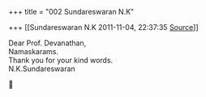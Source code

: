 +++
title = "002 Sundareswaran N.K"

+++
[[Sundareswaran N.K	2011-11-04, 22:37:35 [Source](https://groups.google.com/g/bvparishat/c/rHGsUvRIAG0)]]



Dear Prof. Devanathan,  
Namaskarams.  
Thank you for your kind words.  
N.K.Sundareswaran



